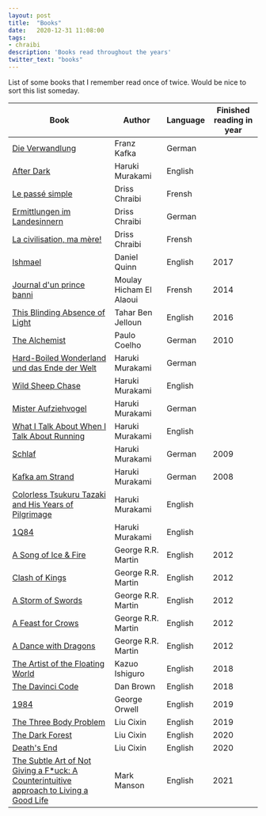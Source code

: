 ```yaml
---
layout: post
title:  "Books"
date:   2020-12-31 11:08:00
tags:
- chraibi
description: 'Books read throughout the years'
twitter_text: "books"
---
```


List of some books that I remember read once of twice.
Would be nice to sort this list someday.



|Book | Author   | Language |Finished reading in year|
|-----|----------|--------|----|
| [Die Verwandlung](https://www.goodreads.com/book/show/1965483.Franz_Kafka_Die_Verwandlung?from_search=true&from_srp=true&qid=8mtMmASNGk&rank=1) | Franz Kafka | German | | 
| [After Dark](https://en.wikipedia.org/wiki/After_Dark_(Murakami_novel)) | Haruki Murakami | English | |
| [Le passé simple](https://www.goodreads.com/book/show/32857743-le-pass-simple) | Driss Chraibi | Frensh | |
|[Ermittlungen im Landesinnern](https://www.goodreads.com/book/show/3526619-ermittlungen-im-landesinnern?from_search=true&from_srp=true&qid=YyUY1Zn4LK&rank=1)| Driss Chraibi | German||
| [La civilisation, ma mère!](https://www.goodreads.com/book/show/1483399.La_Civilisation_ma_M_re_?from_search=true&from_srp=true&qid=JvT6wNgvnt&rank=1) | Driss Chraibi | Frensh | | 
| [Ishmael](https://www.goodreads.com/book/show/40611328-ishmael?from_search=true&from_srp=true&qid=o5LjCJex8D&rank=1) | Daniel Quinn | English | 2017 | 
|[Journal d'un prince banni](https://www.goodreads.com/book/show/20306515-journal-d-un-prince-banni?ac=1&from_search=true&qid=NlZU9SfeED&rank=1) | Moulay Hicham El Alaoui | Frensh | 2014 |
|[ This Blinding Absence of Light ](https://www.goodreads.com/book/show/20870778-this-blinding-absence-of-light?from_search=true&from_srp=true&qid=1fhpUsE26h&rank=1)| Tahar Ben Jelloun |English | 2016|
|[The Alchemist](https://www.goodreads.com/book/show/18144590-the-alchemist?from_search=true&from_srp=true&qid=o6Y8io1qNM&rank=1) | Paulo Coelho | German | 2010 |
| [Hard-Boiled Wonderland und das Ende der Welt](https://www.goodreads.com/book/show/1490912.Hard_boiled_Wonderland_und_das_Ende_der_Welt?from_search=true&from_srp=true&qid=i1A6CUrJYZ&rank=1)| Haruki Murakami | German| |
| [Wild Sheep Chase](https://www.goodreads.com/book/show/1034472.A_Wild_Sheep_Chase_Dance_Dance_Dance?from_search=true&from_srp=true&qid=mqq8q00c6j&rank=2) | Haruki Murakami | English | |
| [Mister Aufziehvogel](https://www.goodreads.com/book/show/1477355.Mister_Aufziehvogel?from_search=true&from_srp=true&qid=iKxEZ6vIXs&rank=1)| Haruki Murakami  | German| |
|[What I Talk About When I Talk About Running](https://www.goodreads.com/book/show/2195464.What_I_Talk_About_When_I_Talk_About_Running?from_search=true&from_srp=true&qid=Af7V4AVX0e&rank=1)| Haruki Murakami   | English | |
|[Schlaf](https://www.goodreads.com/book/show/13630847-schlaf?from_search=true&from_srp=true&qid=cHcbGVrB0j&rank=3)| Haruki Murakami  | German | 2009|
| [Kafka am Strand](https://www.goodreads.com/book/show/836232.Kafka_am_Strand?from_search=true&from_srp=true&qid=Xxla0wuAym&rank=1)| Haruki Murakami  | German | 2008 | 
|[Colorless Tsukuru Tazaki and His Years of Pilgrimage](https://www.goodreads.com/book/show/41022133-colorless-tsukuru-tazaki-and-his-years-of-pilgrimage?from_search=true&from_srp=true&qid=lSyzd3WZKQ&rank=1)| Haruki Murakami | English| |
|[1Q84](https://www.goodreads.com/book/show/10357575-1q84?from_search=true&from_srp=true&qid=8xncdKIgkN&rank=1)| Haruki Murakami |  English | |
|[A Song of Ice & Fire](https://www.goodreads.com/book/show/13496.A_Game_of_Thrones?from_search=true&from_srp=true&qid=ymRRcTnoUE&rank=2) |George R.R. Martin | English | 2012|
|[Clash of Kings](https://www.goodreads.com/book/show/10572.A_Clash_of_Kings?from_search=true&from_srp=true&qid=ymRRcTnoUE&rank=3) |George R.R. Martin | English | 2012|
|[A Storm of Swords](https://www.goodreads.com/book/show/62291.A_Storm_of_Swords?from_search=true&from_srp=true&qid=ymRRcTnoUE&rank=5) |George R.R. Martin | English | 2012|
|[A Feast for Crows](https://www.goodreads.com/book/show/13497.A_Feast_for_Crows?from_search=true&from_srp=true&qid=ymRRcTnoUE&rank=7) |George R.R. Martin | English | 2012|
|[A Dance with Dragons](https://www.goodreads.com/book/show/10664113-a-dance-with-dragons?from_search=true&from_srp=true&qid=ymRRcTnoUE&rank=6) |George R.R. Martin | English | 2012|
|[The Artist of the Floating World](https://www.goodreads.com/book/show/28922.An_Artist_of_the_Floating_World?from_search=true&from_srp=true&qid=2boC2gYaWn&rank=1)| Kazuo Ishiguro |  English | 2018 |
|[The Davinci Code](https://www.goodreads.com/book/show/22304778-the-davinci-code?from_search=true&from_srp=true&qid=zJiXNKUZFZ&rank=2)| Dan Brown|English | 2018|
|[1984](https://en.wikipedia.org/wiki/Nineteen_Eighty-Four) | George Orwell| English  |2019|
|[The Three Body Problem](https://www.goodreads.com/book/show/20518872-the-three-body-problem?from_search=true&from_srp=true&qid=WDUXCZt8si&rank=1)| Liu Cixin |English | 2019|
|[The Dark Forest](https://www.goodreads.com/book/show/23168817-the-dark-forest)| Liu Cixin| English | 2020|
|[Death's End](https://www.goodreads.com/book/show/25451264-death-s-end)| Liu Cixin | English | 2020|
|[The Subtle Art of Not Giving a F*uck: A Counterintuitive approach to Living a Good Life](https://www.goodreads.com/book/show/39288400-the-subtle-art-of-not-giving-a-f-uck) | Mark Manson | English | 2021|

